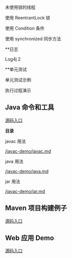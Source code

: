 未使用锁的线程

[](/src/main/java/chao/example/thread/MyUnsyncThread)

使用 ReentrantLock 锁

[](src/main/java/chao/example/thread/MyLockThread)

使用 Condition 条件

[](src/main/java/chao/example/thread/MyConditionThread)

使用 synchronized 同步方法

[](src/main/java/chao/example/thread/MySyncThread)

**日志

Log4j 2

[](src/main/java/chao/example/logging)

**单元测试

单元测试示例

[](src/test/java/com/xingchaovv/java/example/test/TestDemo1.java)

执行过程演示

[](src/test/java/com/xingchaovv/java/example/test/TestExecutionProcedure.java)

## Java 命令和工具

[源码入口](javac-demo)

**目录**

javac 用法

[/javac-demo/javac.md](/javac-demo/javac.md)

java 用法

[/javac-demo/java.md](/javac-demo/java.md)

jar 用法

[/javac-demo/jar.md](/javac-demo/jar.md)

## Maven 项目构建例子

[源码入口](maven-app)

## Web 应用 Demo

[源码入口](webapp-demo)
